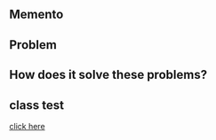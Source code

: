 ## Memento

## Problem

## How does it solve these problems?

## class test
[click here](../../../../../../../src/test/java/com/andeerlb/gof/observer/MementoTest.java)